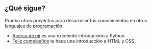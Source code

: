 ## ¿Qué sigue?

Prueba otros proyectos para desarrollar tus conocimientos en otros lenguajes de programación.

- [Acerca de mí](https://projects.raspberrypi.org/en/projects/about-me?utm_source=pathway&utm_medium=whatnext&utm_campaign=projects) es una excelente introducción a Python.
- [Feliz cumpleaños](https://projects.raspberrypi.org/en/projects/happy-birthday?utm_source=pathway&utm_medium=whatnext&utm_campaign=projects) te hace una introducción a HTML y CSS.
